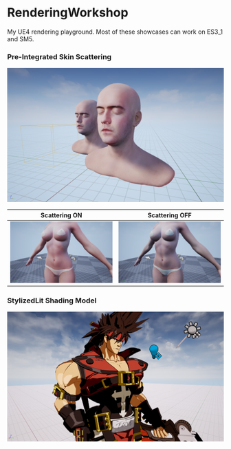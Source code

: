 # RenderingWorkshop
My UE4 rendering playground. Most of these showcases can work on ES3_1 and SM5.

### Pre-Integrated Skin Scattering
![Image](https://github.com/codewings/.IMAGES/blob/master/UE4-CustomShadingModel/SM5SkinWithShadow.png)

Scattering ON                                                                                     | Scattering OFF
------------------------------------------------------------------------------------------------- | --------------------------------------------------------------------------------------------------------
![Image](https://github.com/codewings/.IMAGES/blob/master/UE4-CustomShadingModel/FemaleBodyWithScattering.png) | ![Image](https://github.com/codewings/.IMAGES/blob/master/UE4-CustomShadingModel/FemaleBodyWithoutScattering.png)

### StylizedLit Shading Model
![Image](https://github.com/codewings/.IMAGES/blob/master/UE4-CustomShadingModel/StylizedLit_2.png)
